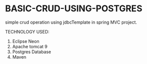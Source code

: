 # BASIC-CRUD-USING-POSTGRES
simple crud operation using jdbcTemplate in spring MVC project.

TECHNOLOGY USED:
1. Eclipse Neon
2. Apache tomcat 9
3. Postgres Database
4. Maven 

